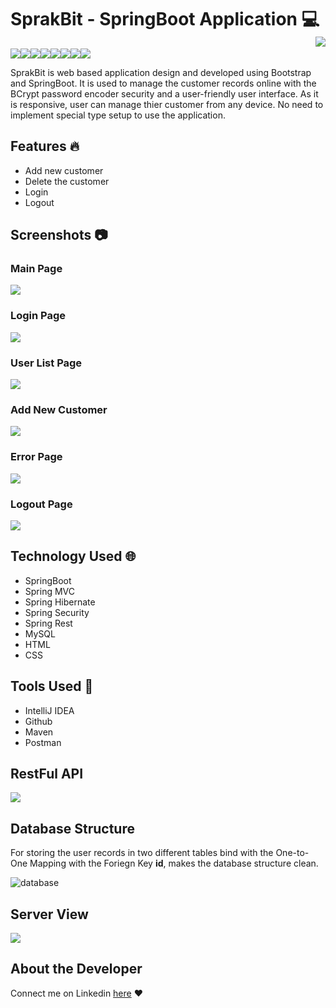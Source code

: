 # SprakBit - SpringBoot Application :computer: <img align="right" src="src/main/resources/static/img/smartbit150.png">
[![](https://sourcerer.io/fame/abhishekv5055/abhishekv5055/SprakBit/images/0)](https://sourcerer.io/fame/abhishekv5055/abhishekv5055/SprakBit/links/0)[![](https://sourcerer.io/fame/abhishekv5055/abhishekv5055/SprakBit/images/1)](https://sourcerer.io/fame/abhishekv5055/abhishekv5055/SprakBit/links/1)[![](https://sourcerer.io/fame/abhishekv5055/abhishekv5055/SprakBit/images/2)](https://sourcerer.io/fame/abhishekv5055/abhishekv5055/SprakBit/links/2)[![](https://sourcerer.io/fame/abhishekv5055/abhishekv5055/SprakBit/images/3)](https://sourcerer.io/fame/abhishekv5055/abhishekv5055/SprakBit/links/3)[![](https://sourcerer.io/fame/abhishekv5055/abhishekv5055/SprakBit/images/4)](https://sourcerer.io/fame/abhishekv5055/abhishekv5055/SprakBit/links/4)[![](https://sourcerer.io/fame/abhishekv5055/abhishekv5055/SprakBit/images/5)](https://sourcerer.io/fame/abhishekv5055/abhishekv5055/SprakBit/links/5)[![](https://sourcerer.io/fame/abhishekv5055/abhishekv5055/SprakBit/images/6)](https://sourcerer.io/fame/abhishekv5055/abhishekv5055/SprakBit/links/6)[![](https://sourcerer.io/fame/abhishekv5055/abhishekv5055/SprakBit/images/7)](https://sourcerer.io/fame/abhishekv5055/abhishekv5055/SprakBit/links/7)

SprakBit is web based application design and developed using Bootstrap and SpringBoot. It is used to manage the customer records online with the BCrypt password encoder security and a user-friendly user interface. As it is responsive, user can manage thier customer from any device. No need to implement special type setup to use the application.

## Features :fire:
* Add new customer
* Delete the customer
* Login
* Logout

## Screenshots :camera:

### Main Page
<img align="center" src="src/main/resources/static/img/index.png">

### Login Page
<img align="center" src="src/main/resources/static/img/login.png">

### User List Page
<img align="center" src="src/main/resources/static/img/list.png">

### Add New Customer
<img align="center" src="src/main/resources/static/img/add-customer.png">

### Error Page
<img align="center" src="src/main/resources/static/img/error.png">

### Logout Page
<img align="center" src="src/main/resources/static/img/logout.png">

## Technology Used :globe_with_meridians:
* SpringBoot
* Spring MVC
* Spring Hibernate
* Spring Security
* Spring Rest
* MySQL
* HTML
* CSS

## Tools Used :wrench:
* IntelliJ IDEA
* Github
* Maven
* Postman

## RestFul API
<img align="center" src="src/main/resources/static/img/json.png">

## Database Structure
For storing the user records in two different tables bind with the One-to-One Mapping with the Foriegn Key <b>id</b>, makes the database structure clean.

![database](src/main/resources/static/img/database.PNG)

## Server View

<img align="center" src="src/main/resources/static/img/server.png">

## About the Developer

Connect me on Linkedin [here](https://www.linkedin.com/mwlite/in/abhishek-vaish) :heart:



